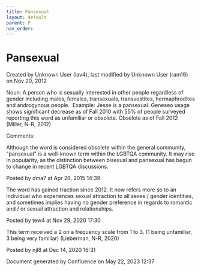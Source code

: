 ```yaml
---
title: Pansexual
layout: default
parent: P
nav_order:
---
```


# Pansexual

Created by  Unknown User (lav4), last modified by  Unknown User (ram19) on Nov 20, 2012

Noun: A person who is sexually interested in other people regardless of gender including males, females, transexuals, transvestites, hermaphrodites and androgynous people.  Example: Jesse is a pansexual. Geneseo usage shows significant decrease as of Fall 2010 with 55% of people surveyed reporting this word as unfamiliar or obsolete. Obselete as of Fall 2012 (Miller, N-R, 2012)

Comments:

Although the word is considered obsolete within the general community, &quot;pansexual&quot; is a well-known term within the LGBTQA community. It may rise in popularity, as the distinction between bisexual and pansexual has begun to change in recent LGBTQA discussions.

Posted by dma7 at Apr 26, 2015 14:39

The word has gained traction since 2012. It now refers more so to an individual who experiences sexual attraction to all sexes / gender identities, and sometimes implies having no gender preference in regards to romantic and / or sexual attraction and relationships. 

Posted by tew4 at Nov 29, 2020 17:30

This term received a 2 on a frequency scale from 1 to 3. (1 being unfamiliar, 3 being very familiar) (Lieberman, N-R, 2020) 

Posted by njl8 at Dec 14, 2020 16:31

Document generated by Confluence on May 22, 2023 12:37


